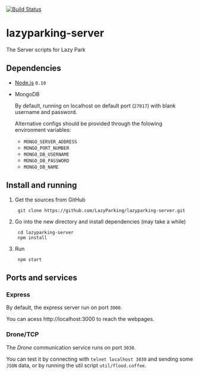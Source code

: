 [![Build Status](https://travis-ci.org/LazyParking/lazyparking-server.svg?branch=master)](https://travis-ci.org/LazyParking/lazyparking-server)

# lazyparking-server

The Server scripts for Lazy Park

## Dependencies

* [Node.js](http://nodejs.org) `0.10`

* MongoDB
  
  By default, running on localhost on default port (`27017`) with
  blank username and password.

  Alternative configs should be provided through the folowing
  environment variables:

  - `MONGO_SERVER_ADDRESS`
  - `MONGO_PORT_NUMBER`
  - `MONGO_DB_USERNAME`
  - `MONGO_DB_PASSWORD`
  - `MONGO_DB_NAME`

## Install and running

1. Get the sources from GitHub
    
        git clone https://github.com/LazyParking/lazyparking-server.git

1. Go into the new directory and install dependencies (may take a while)

        cd lazyparking-server
        npm install

1. Run

        npm start

## Ports and services

### Express

By default, the express server run on port `3000`. 

You can acess http://localhost:3000 to reach the webpages.

### Drone/TCP

The _Drone_ communication service runs on port `3030`.

You can test it by connecting with `telnet localhost 3030` and 
sending some `JSON` data, or by running the util script
`util/flood.coffee`.
